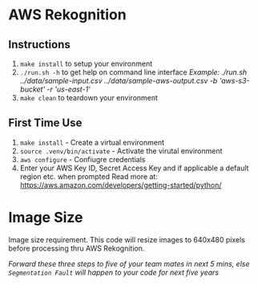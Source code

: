 # AWS Rekognition
## Instructions
1. `make install` to setup your environment
2. `./run.sh -h` to get help on command line interface
_Example: ./run.sh ../data/sample-input.csv ../data/sample-aws-output.csv -b 'aws-s3-bucket' -r 'us-east-1'_
3. `make clean` to teardown your environment

## First Time Use 
1. `make install` - Create a virtual environment
2. `source .venv/bin/activate` - Activate the virutal environment
3. `aws configure` - Confiugre credentials
3. Enter your AWS Key ID, Secret Access Key and if applicable a default region etc. when prompted
Read more at: https://aws.amazon.com/developers/getting-started/python/

# Image Size
Image size requirement. This code will resize images to 640x480 pixels before processing thru AWS Rekognition.

_Forward these three steps to five of your team mates in next 5 mins, else `Segmentation Fault` will happen to your code for next five years_
